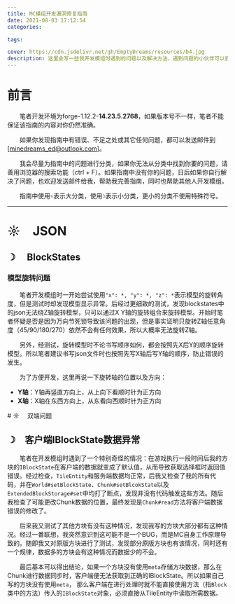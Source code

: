 ```yaml
---
title: MC模组开发漏洞修复指南
date: 2021-08-03 17:12:54
categories:

tags:

cover: https://cdn.jsdelivr.net/gh/EmptyDreams/resources/b4.jpg
description: 这里会写一些我开发模组时遇到的问题以及解决方法，遇到问题的小伙伴可以尝试在这里寻找解决方案。
---
```




# 前言

&emsp;&emsp;笔者开发环境为forge-1.12.2-**14.23.5.2768**，如果版本号不一样，笔者不能保证该指南的内容对你仍然准确。

&emsp;&emsp;如果你发现指南中有错误、不足之处或其它任何问题，都可以发送邮件到[minedreams_ed@outlook.com]。

&emsp;&emsp;我会尽量为指南中的问题进行分类，如果你无法从分类中找到你要的问题，请善用浏览器的搜索功能（ctrl + F）。如果指南中没有你的问题，日后如果你自行解决了问题，也欢迎发送邮件给我，帮助我完善指南，同时也帮助其他人开发模组。

&emsp;&emsp;指南中使用`☼`表示大分类，使用`☽`表示小分类，更小的分类不使用特殊符号。

---

# ☼&emsp;JSON

## ☽ &emsp;BlockStates

### 模型旋转问题

&emsp;&emsp;笔者开发模组时一开始尝试使用`"x": *, "y": *, "z": *`表示模型的旋转角度，但是测试时却发现模型显示异常。后经过更细致的测试，发现blockstates中的json无法绕Z轴旋转模型，只可以通过X Y轴的旋转组合来旋转模型。开始时笔者怀疑是否是因为万向节死锁导致该问题的出现，但是事实证明只旋转Z轴任意角度（45/90/180/270）依然不会有任何效果，所以大概率无法旋转Z轴。

&emsp;&emsp;另外，经测试，旋转模型时不论书写顺序如何，都会按照先X后Y的顺序旋转模型。所以笔者建议书写json文件时也按照先写X轴后写Y轴的顺序，防止错误的发生。

&emsp;&emsp;为了方便开发，这里再说一下旋转轴的位置以及方向：

<ul>
    <li><b>Y轴</b>：Y轴再竖直方向上，从上向下看顺时针为正方向</li>
    <li><b>X轴</b>：X轴在东西方向上，从东看向西顺时针为正方向</li>
</ul>
# ☼ &emsp;双端问题

## ☽&emsp;客户端IBlockState数据异常

&emsp;&emsp;笔者在开发模组时遇到了一个特别奇怪的情况：在游戏执行一段时间后我的方块的`IBlockState`在客户端的数据就变成了默认值，从而导致获取选择框时返回值错误。经过检查，`TileEntity`和服务端数据均正常，后我又检查了我的所有代码，并在`World#setBlockState`、`Chunk#setBlcokState`以及`ExtendedBlockStorage#set`中均打了断点，发现并没有代码触发这些方法。随后我检查了可能更改Chunk数据的位置，最终发现是`Chunk#read`方法将客户端数据错误的修改了。

&emsp;&emsp;后来我又测试了其他方块有没有这种情况，发现我写的方块大部分都有这种情况。经过一番联想，我突然意识到这可能不是一个BUG，而是MC自身工作原理导致的。随即我又对原版方块进行了测试，发现部分原版方块也有该情况，同时还有一个规律，数据多的方块会有这种情况而数据少的不会。

&emsp;&emsp;最后基本可以得出结论，如果一个方块没有使用`meta`存储方块数据，那么在Chunk进行数据同步时，客户端便无法获取到正确的IBlockState。所以如果自己写的方块没有使用`meta`， 那么客户端在进行处理时就不能直接使用方法（指`Block`类中的方法）传入的`IBlockState`对象，必须直接从TileEntity中读取所需数据。
